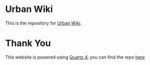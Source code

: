 # Urban Wiki

This is the repository for [Urban Wiki](https://urbanwiki.ca).

# Thank You

This website is powered using [Quartz 4](https://quartz.jzhao.xyz/), you can find the repo [here](https://github.com/jackyzha0/quartz)
